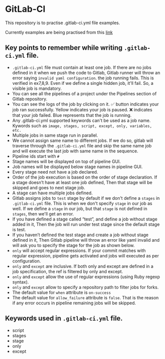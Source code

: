 # GitLab-CI
This repository is to practise .gitlab-ci.yml file examples.

Currently examples are being practised from this [link](https://medium.com/faun/ci-cd-essentials-from-scratch-with-gitlab-61502acf318e)

## Key points to remember while writing `.gitlab-ci.yml` file.
* `.gitlab-ci.yml` file must contain at least one job.  If there are no jobs defined in it when we push the code to Gitlab, Gitlab runner will throw an error saying `invalid yaml configuration`. the job running fails. This is verified in ex7,8,9. Even if we define a single hidden job, it'll fail. So, a visible job is mandatory.
* You can see all the pipelines of a project under the Pipelines section of Gitlab repository.
* You can see the logs of the job by clicking on it. ✅ button indicates your job ran successfully. Yellow indicates your job is paused. ❌ indicates that your job failed. Blue represents that the job is running.
* Any .gitlab-ci.yml supported keywords can't be used as a job name. Kywords such as `image, stages, script, except, only, variables, etc.`
* Multiple jobs in same stage run in parallel.
* We cannot assign same name to different jobs. If we do so, gitlab will traverse through the `.gitlab-ci.yml` file and skip the same name job and will execute the last job with same name in the sequence.
* Pipeline ids start with `#`
* Stage names will be displayed on top of pipeline GUI.
* Job names will be displayed below stage names in pipeline GUI.
* Every stage need not have a job declared.
* Order of the job execution is based on the order of stage declaration. If a stage doesn’t have at least one job defined, Then that stage will be skipped and goes to next stage job.
* A stage can have multiple jobs defined.
* Gitlab assigns jobs to `test` stage by default if we don't define a `stages` in `.gitlab-ci.yml` file. This is when we don't specify `stage` in our job as well. If we define a `stage` in our job, but that `stage` is not defined in `stages`, then we'll get an error.
* If you have defined a stage called “test”, and define a job without stage added in it, Then the job will run under test stage since the default stage is test.
* If you haven’t defined the test stage and create a job without stage defined in it, Then Gitlab pipeline will throw an error like yaml invalid and will ask you to specify the stage for the job as shown below.
* `only` will accept regular expressions. If your commit matches with regular expression, pipeline gets activated and jobs will executed as per configuration.
* `only` and `except` are inclusive. If both only and except are defined in a job specification, the ref is filtered by only and except.
* `only` and `except` allow the use of regular expressions (using Ruby regexp syntax).
* `only` and `except` allow to specify a repository path to filter jobs for forks.
* The default value for `when` attribute is `on-success`
* The default value for `allow_failure` attribute is `false`. That is the reason if any error occurs in pipeline remaining jobs will be skipped.


## Keywords used in `.gitlab-ci.yml`  file.
* script
* stages
* stage
* only
* except
